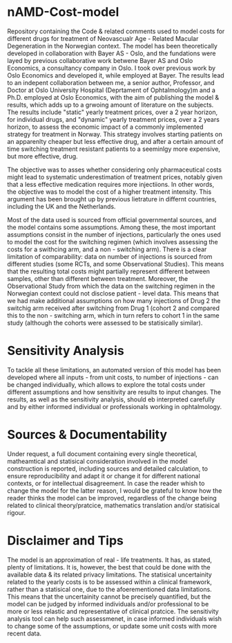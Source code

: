# nAMD-Cost-model
Repository containing the Code & related comments used to model costs for different drugs for treatment of Neovascualr Age - Related Macular Degeneration in the Norwegian context.
The model has been theoretically developed in collaboration with Bayer AS - Oslo, and the fundations were layed by previous collaborative work betwene Bayer AS and Oslo Economics, a consultancy company in Oslo.
I took over previous work by Oslo Economics and developed it, while employed at Bayer. The results lead to an indepent collaboration between me, a senior author, Professor, and Doctor at Oslo University Hospital (Deprtament of Ophtalmology)m and a Ph.D. employed at Oslo Economics, with the aim of publishing the model & results, which adds up to a grwoing amount of literature on the subjects. The results include "static" yearly treatment prices, over a 2 year horizon, for individual drugs, and "dynamic" yearly treatment prices, over a 2 years horizon, to assess the economic impact of a commonly implemented strategy for treatment in Norway. This strategy involves starting patients on an apparenlty cheaper but less effective drug, and after a certain amount of time switching treatment resistant patients to a seeminlgy more expensive, but more effective, drug.

The objective was to asses whether considering only pharmaceutical costs might lead to systematic underestimation of treatment prices, notably given that a less effective medication requires more injectiions. In other words, the objective was to model the cost of a higher treatment intensity. This argument has been brought up by previous lietrature in differnt countries, including the UK and the Netherlands.

Most of the data used is sourced from official governmental sources, and the model contains some assumptions. Among these, the most important assumptions consist in the number of injections, particularly the ones used to model the cost for the switching regimen (which involves assessing the costs for a swithcing arm, and a non - switching arm). There is a clear limitation of comparability: data on number of injections is sourced from different studies (some RCTs, and some Observational Studies). This means that the resulting total costs might partially represent different between samples, other than different between treatment. Moreover, the Observational Study from which the data on the switching regimen in the Norwegian context could not disclose patient - level data. This means that we had make additional assumptions on how many injections of Drug 2 the switchig arm received after switching from Drug 1 (cohort 2 and compared this to the non - switching arm, which in turn refers to cohort 1 in the same study (although the cohorts were assessed to be statisically similar). 

# Sensitivity Analysis
To tackle all these limitations, an automated version of this model has been developed where all inputs - from unit costs, to number of injections - can be changed individually, which allows to explore the total costs under different assumptions and how sensitivity are results to input changes. The results, as well as the sensitivity analysis, should eb interpreted carefully and by either informed individual or professionals working in ophtalmology.

# Sources & Documentability 
Under request, a full document containing every single theoretical, matheamtical and statisical consideration involved in the model construction is reported, including sources and detailed calculation, to ensure reproducibility and adapt it or change it for different national contexts, or for intellectual disagreement. In case the reader whish to change the model for the latter reason, I would be grateful to know how the reader thinks the model can be improved, regardless of the change being related to clinical theory/pratcice, mathematics translation and/or statisical rigour.

# Disclaimer and Tips
The model is an approximation of real - life treatments. It has, as stated, plenty of limitations. It is, however, the best that could be done with the available data & its related privacy limitations. The statisical uncertainity related to the yearly costs is to be assessed within a clinical framework, rather than a statisical one, due to the afoerementioned data limitations. This means that the uncertainity cannot be precisely quantified, but the model can be judged by informed individuals and/or professional to be more or less relastic and representative of clinical pratcice. The sensitivity analysis tool can help such assessmenet, in case informed individuals wish to change some of the assumptions, or update some unit costs with more recent data.
